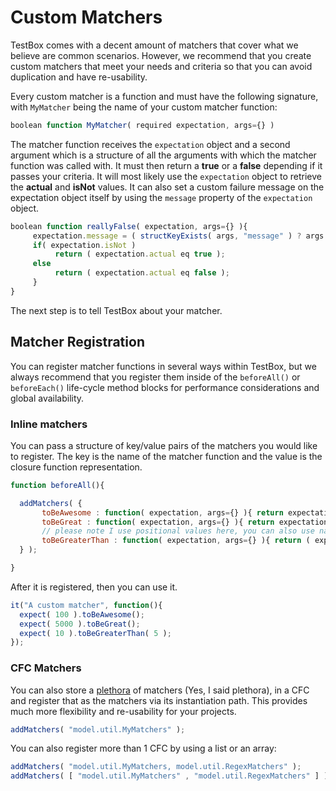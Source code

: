 # Custom Matchers

TestBox comes with a decent amount of matchers that cover what we believe are common scenarios. However, we recommend that you create custom matchers that meet your needs and criteria so that you can avoid duplication and have re-usability. 

Every custom matcher is a function and must have the following signature, with `MyMatcher` being the name of your custom matcher function:

```javascript
boolean function MyMatcher( required expectation, args={} )
```

The matcher function receives the `expectation` object and a second argument which is a structure of all the arguments with which the matcher function was called with. It must then return a **true** or a **false** depending if it passes your criteria. It will most likely use the `expectation` object to retrieve the **actual** and **isNot** values. It can also set a custom failure message on the expectation object itself by using the `message` property of the `expectation` object.

```javascript
boolean function reallyFalse( expectation, args={} ){
     expectation.message = ( structKeyExists( args, "message" ) ? args.message : "[#expectation.actual#] is not really false" );
     if( expectation.isNot )
          return ( expectation.actual eq true );
     else
          return ( expectation.actual eq false );
     }
}
```

The next step is to tell TestBox about your matcher.

## Matcher Registration

You can register matcher functions in several ways within TestBox, but we always recommend that you register them inside of the `beforeAll()` or `beforeEach()` life-cycle method blocks for performance considerations and global availability.

### Inline matchers
You can pass a structure of key/value pairs of the matchers you would like to register. The key is the name of the matcher function and the value is the closure function representation.

```javascript
function beforeAll(){

  addMatchers( {
       toBeAwesome : function( expectation, args={} ){ return expectation.actual gte 100; },
       toBeGreat : function( expectation, args={} ){ return expectation.actual gte 1000; },
       // please note I use positional values here, you can also use name-value arguements.
       toBeGreaterThan : function( expectation, args={} ){ return ( expectation.actual gt args[ 1 ]  ); }
  } );

}
```

After it is registered, then you can use it.

```javascript
it("A custom matcher", function(){
  expect( 100 ).toBeAwesome();
  expect( 5000 ).toBeGreat();
  expect( 10 ).toBeGreaterThan( 5 );
});
```

### CFC Matchers

You can also store a [plethora](http://en.wikipedia.org/wiki/Plethora) of matchers (Yes, I said plethora), in a CFC and register that as the matchers via its instantiation path. This provides much more flexibility and re-usability for your projects.

```javascript
addMatchers( "model.util.MyMatchers" );
```
You can also register more than 1 CFC by using a list or an array:

```javascript
addMatchers( "model.util.MyMatchers, model.util.RegexMatchers" );
addMatchers( [ "model.util.MyMatchers" , "model.util.RegexMatchers" ] );
```


